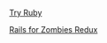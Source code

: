 [Try Ruby](https://www.codeschool.com/courses/try-ruby)

[Rails for Zombies Redux](https://www.codeschool.com/courses/rails-for-zombies-redux)
